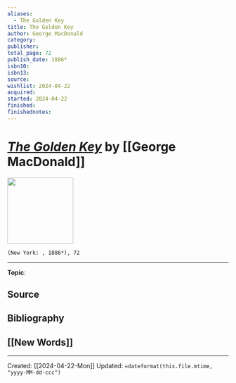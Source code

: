 ```yaml
---
aliases:
  - The Golden Key
title: The Golden Key
author: George MacDonald
category: 
publisher: 
total_page: 72
publish_date: 1886*
isbn10: 
isbn13: 
source: 
wishlist: 2024-04-22
acquired: 
started: 2024-04-22
finished: 
finishednotes:
---
```

# *[The Golden Key]()* by [[George MacDonald]]

<img src="" width=150>

`(New York: , 1886*), 72`



--- 
**Topic**: 

**Source**
- 

**Bibliography**
- 
 
**[[New Words]]**
- 

---
Created: [[2024-04-22-Mon]]
Updated: `=dateformat(this.file.mtime, "yyyy-MM-dd-ccc")`